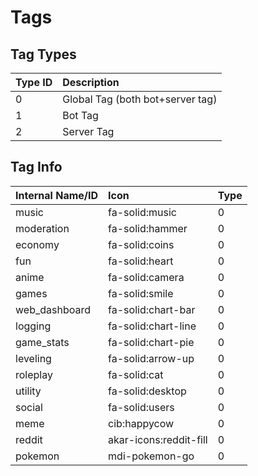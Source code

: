 # Tags

## Tag Types

| Type ID | Description |
| :--- | :--- |
| 0    | Global Tag (both bot+server tag) |
| 1    | Bot Tag |
| 2    | Server Tag |

## Tag Info

| Internal Name/ID | Icon | Type |
| :--- | :--- | :--- |
| music         | fa-solid:music         |    0
| moderation    | fa-solid:hammer        |    0
| economy       | fa-solid:coins         |    0
| fun           | fa-solid:heart         |    0
| anime         | fa-solid:camera        |    0
| games         | fa-solid:smile         |    0
| web_dashboard | fa-solid:chart-bar     |    0
| logging       | fa-solid:chart-line    |    0
| game_stats    | fa-solid:chart-pie     |    0
| leveling      | fa-solid:arrow-up      |    0
| roleplay      | fa-solid:cat           |    0
| utility       | fa-solid:desktop       |    0
| social        | fa-solid:users         |    0
| meme          | cib:happycow           |    0
| reddit        | akar-icons:reddit-fill |    0
| pokemon       | mdi-pokemon-go         |    0

